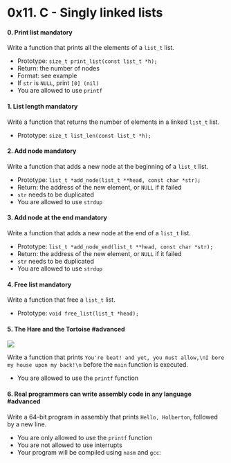 <h1 class="gap">0x11. C - Singly linked lists</h1>


<h4 class="task">
    0. Print list
      <span class="alert alert-warning mandatory-optional">
        mandatory
      </span>
</h4><p>Write a function that prints all the elements of a <code>list_t</code> list.</p><ul>
<li>Prototype: <code>size_t print_list(const list_t *h);</code></li>
<li>Return: the number of nodes</li>
<li>Format: see example</li>
<li>If <code>str</code> is <code>NULL</code>, print <code>[0] (nil)</code></li>
<li>You are allowed to use <code>printf</code></li>
</ul>


<h4 class="task">
    1. List length
      <span class="alert alert-warning mandatory-optional">
        mandatory
      </span>
</h4><p>Write a function that returns the number of elements in a linked <code>list_t</code> list.</p><ul>
<li>Prototype: <code>size_t list_len(const list_t *h);</code></li>
</ul>


<h4 class="task">
    2. Add node
      <span class="alert alert-warning mandatory-optional">
        mandatory
      </span>
</h4><p>Write a function that adds a new node at the beginning of a <code>list_t</code> list.</p><ul>
<li>Prototype: <code>list_t *add_node(list_t **head, const char *str);</code></li>
<li>Return: the address of the new element, or <code>NULL</code> if it failed</li>
<li><code>str</code> needs to be duplicated</li>
<li>You are allowed to use <code>strdup</code></li>
</ul>


<h4 class="task">
    3. Add node at the end
      <span class="alert alert-warning mandatory-optional">
        mandatory
      </span>
</h4><p>Write a function that adds a new node at the end of a <code>list_t</code> list.</p><ul>
<li>Prototype: <code>list_t *add_node_end(list_t **head, const char *str);</code></li>
<li>Return: the address of the new element, or <code>NULL</code> if it failed</li>
<li><code>str</code> needs to be duplicated</li>
<li>You are allowed to use <code>strdup</code></li>
</ul>


<h4 class="task">
    4. Free list
      <span class="alert alert-warning mandatory-optional">
        mandatory
      </span>
</h4><p>Write a function that free a <code>list_t</code> list.</p><ul>
<li>Prototype: <code>void free_list(list_t *head);</code></li>
</ul>


<h4 class="task">
    5. The Hare and the Tortoise
      <span class="alert alert-info mandatory-optional">
        #advanced
      </span>
</h4><p><img src="https://s3.amazonaws.com/intranet-projects-files/holbertonschool-low_level_programming/229/28075.jpg"/></p><p>Write a function that prints <code>You're beat! and yet, you must allow,\nI bore my house upon my back!\n</code> before the <code>main</code> function is executed.</p><ul>
<li>You are allowed to use the <code>printf</code> function</li>
</ul>


<h4 class="task">
    6. Real programmers can write assembly code in any language
      <span class="alert alert-info mandatory-optional">
        #advanced
      </span>
</h4><p>Write a 64-bit program in assembly that prints <code>Hello, Holberton</code>, followed by a new line.</p><ul>
<li>You are only allowed to use the <code>printf</code> function</li>
<li>You are not allowed to use interrupts</li>
<li>Your program will be compiled using <code>nasm</code> and <code>gcc</code>:</li>
</ul>

